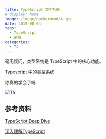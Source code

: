 ```yaml
---
title: TypeScript 类型系统
# display: home
image: /image/background/4.jpg
date: 2019-08-04
tags: 
  - TypeScript
  - 前端
categories:
  - TS
--- 
```

毫无疑问，类型系统是 TypeScript 中的核心功能。

Typescript 中的类型系统

你真的学会了吗

<!-- more -->
![TS](/image/2019-8-4/logo.jpeg)


## 参考资料
[TypeScript Deep Dive](https://basarat.gitbooks.io/typescript/content/docs/why-typescript.html)

[深入理解TypeScript](https://jkchao.github.io/typescript-book-chinese/)


